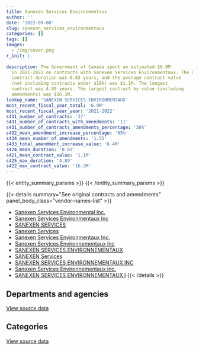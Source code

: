 ```yaml
---
title: Sanexen Services Environmentaux
author: ''
date: '2022-09-08'
slug: sanexen_services_environmentaux
categories: []
tags: []
images:
  - /img/cover.png
r_init: |-
  
description: The Government of Canada spent an estimated $6.9M
  in 2021-2022 on contracts with Sanexen Services Environmentaux. The average
  contract duration was 0.83 years, and the average contract value
  (not including contracts under $10k) was $1.1M. The longest
  contract was 4.89 years. The largest contract by value (including
  amendments) was $16.3M.
lookup_name: 'SANEXEN SERVICES ENVIRONMENTAUX'
most_recent_fiscal_year_total: '6.9M'
most_recent_fiscal_year_year: '2021-2022'
s431_number_of_contracts: '37'
s431_number_of_contracts_with_amendments: '11'
s431_number_of_contracts_amendments_percentage: '30%'
s432_mean_amendment_increase_percentage: '65%'
s434_mean_number_of_amendments: '1.55'
s433_total_amendment_increase_value: '6.4M'
s424_mean_duration: '0.83'
s421_mean_contract_value: '1.1M'
s425_max_duration: '4.89'
s422_max_contract_value: '16.3M'
---
```


<script src="/rmarkdown-libs/htmlwidgets/htmlwidgets.js"></script>
<link href="/rmarkdown-libs/datatables-css/datatables-crosstalk.css" rel="stylesheet" />
<script src="/rmarkdown-libs/datatables-binding/datatables.js"></script>
<script src="/rmarkdown-libs/jquery/jquery-3.6.0.min.js"></script>
<link href="/rmarkdown-libs/dt-core-bootstrap/css/dataTables.bootstrap.min.css" rel="stylesheet" />
<link href="/rmarkdown-libs/dt-core-bootstrap/css/dataTables.bootstrap.extra.css" rel="stylesheet" />
<script src="/rmarkdown-libs/dt-core-bootstrap/js/jquery.dataTables.min.js"></script>
<script src="/rmarkdown-libs/dt-core-bootstrap/js/dataTables.bootstrap.min.js"></script>
<link href="/rmarkdown-libs/crosstalk/css/crosstalk.min.css" rel="stylesheet" />
<script src="/rmarkdown-libs/crosstalk/js/crosstalk.min.js"></script>
<script src="/rmarkdown-libs/htmlwidgets/htmlwidgets.js"></script>
<link href="/rmarkdown-libs/datatables-css/datatables-crosstalk.css" rel="stylesheet" />
<script src="/rmarkdown-libs/datatables-binding/datatables.js"></script>
<script src="/rmarkdown-libs/jquery/jquery-3.6.0.min.js"></script>
<link href="/rmarkdown-libs/dt-core-bootstrap/css/dataTables.bootstrap.min.css" rel="stylesheet" />
<link href="/rmarkdown-libs/dt-core-bootstrap/css/dataTables.bootstrap.extra.css" rel="stylesheet" />
<script src="/rmarkdown-libs/dt-core-bootstrap/js/jquery.dataTables.min.js"></script>
<script src="/rmarkdown-libs/dt-core-bootstrap/js/dataTables.bootstrap.min.js"></script>
<link href="/rmarkdown-libs/crosstalk/css/crosstalk.min.css" rel="stylesheet" />
<script src="/rmarkdown-libs/crosstalk/js/crosstalk.min.js"></script>

{{< entity_summary_params >}}
{{< /entity_summary_params >}}

{{< details summary="See original contracts and amendments" panel_body_class="vendor-names-list" >}}
- [Sanexen Services Environmental Inc.](https://search.open.canada.ca/en/ct/?sort=contract_value_f%20desc&page=1&search_text=%22Sanexen%20Services%20Environmental%20Inc.%22)
- [Sanexen Services Environmentaux Inc](https://search.open.canada.ca/en/ct/?sort=contract_value_f%20desc&page=1&search_text=%22Sanexen%20Services%20Environmentaux%20Inc%22)
- [SANEXEN SERVICES](https://search.open.canada.ca/en/ct/?sort=contract_value_f%20desc&page=1&search_text=%22SANEXEN%20SERVICES%22)
- [Sanexen Services](https://search.open.canada.ca/en/ct/?sort=contract_value_f%20desc&page=1&search_text=%22Sanexen%20Services%22)
- [Sanexen Services Environmentaux Inc.](https://search.open.canada.ca/en/ct/?sort=contract_value_f%20desc&page=1&search_text=%22Sanexen%20Services%20Environmentaux%20Inc.%22)
- [Sanexen Services Environnementaux Inc](https://search.open.canada.ca/en/ct/?sort=contract_value_f%20desc&page=1&search_text=%22Sanexen%20Services%20Environnementaux%20Inc%22)
- [SANEXEN SERVICES ENVIRONNEMENTAUX](https://search.open.canada.ca/en/ct/?sort=contract_value_f%20desc&page=1&search_text=%22SANEXEN%20SERVICES%20ENVIRONNEMENTAUX%22)
- [SANEXEN Services](https://search.open.canada.ca/en/ct/?sort=contract_value_f%20desc&page=1&search_text=%22SANEXEN%20Services%22)
- [SANEXEN SERVICES ENVIRONNEMENTAUX INC](https://search.open.canada.ca/en/ct/?sort=contract_value_f%20desc&page=1&search_text=%22SANEXEN%20SERVICES%20ENVIRONNEMENTAUX%20INC%22)
- [Sanexen Services Environnementaux inc.](https://search.open.canada.ca/en/ct/?sort=contract_value_f%20desc&page=1&search_text=%22Sanexen%20Services%20Environnementaux%20inc.%22)
- [SANEXEN SERVICES ENVIRONNEMENTAUX I](https://search.open.canada.ca/en/ct/?sort=contract_value_f%20desc&page=1&search_text=%22SANEXEN%20SERVICES%20ENVIRONNEMENTAUX%20I%22)
{{< /details >}}

## Departments and agencies

<div id="htmlwidget-1" style="width:100%;height:auto;" class="datatables html-widget"></div>
<script type="application/json" data-for="htmlwidget-1">{"x":{"style":"bootstrap","filter":"none","vertical":false,"data":[["<a href=\"/departments/dfo-mpo/\">Fisheries and Oceans Canada<\/a>","<a href=\"/departments/dnd-mdn/\">National Defence<\/a>","<a href=\"/departments/hc-sc/\">Health Canada<\/a>","<a href=\"/departments/pwgsc-tpsgc/\">Public Services and Procurement Canada<\/a>"],[null,358200,331302.71,4126473.59],[null,4061222.74,340889.54,54172.21],[null,5170132.36,133450.81,103756.3],[18898.95,5891249.35,386945.93,591151.67]],"container":"<table class=\"table table-striped table-hover row-border order-column display\">\n  <thead>\n    <tr>\n      <th>Department<\/th>\n      <th>2018-2019<\/th>\n      <th>2019-2020<\/th>\n      <th>2020-2021<\/th>\n      <th>2021-2022<\/th>\n    <\/tr>\n  <\/thead>\n<\/table>","options":{"order":[[4,"desc"]],"pageLength":10,"autoWidth":true,"columnDefs":[{"targets":1,"render":"function(data, type, row, meta) {\n    return type !== 'display' ? data : DTWidget.formatCurrency(data, \"$\", 2, 3, \",\", \".\", true, null);\n  }"},{"targets":2,"render":"function(data, type, row, meta) {\n    return type !== 'display' ? data : DTWidget.formatCurrency(data, \"$\", 2, 3, \",\", \".\", true, null);\n  }"},{"targets":3,"render":"function(data, type, row, meta) {\n    return type !== 'display' ? data : DTWidget.formatCurrency(data, \"$\", 2, 3, \",\", \".\", true, null);\n  }"},{"targets":4,"render":"function(data, type, row, meta) {\n    return type !== 'display' ? data : DTWidget.formatCurrency(data, \"$\", 2, 3, \",\", \".\", true, null);\n  }"},{"width":"16%","targets":[1,2,3,4]},{"className":"dt-right","targets":[1,2,3,4]}],"orderClasses":false}},"evals":["options.columnDefs.0.render","options.columnDefs.1.render","options.columnDefs.2.render","options.columnDefs.3.render"],"jsHooks":[]}</script>
<p class="text-right">
<a href="https://github.com/GoC-Spending/contracts-data/tree/main/data/out/vendors/sanexen_services_environmentaux/summary_by_fiscal_year_by_department.csv" class="source-data-link btn btn-link">View source data</a>
</p>

## Categories

<div id="htmlwidget-2" style="width:100%;height:auto;" class="datatables html-widget"></div>
<script type="application/json" data-for="htmlwidget-2">{"x":{"style":"bootstrap","filter":"none","vertical":false,"data":[["<a href=\"/categories/facilities_and_construction/\">Facilities and construction<\/a>","<a href=\"/categories/professional_services/\">Professional services<\/a>"],[4433236.09,382740.21],[4061222.74,395061.75],[5170132.36,237207.11],[5910148.3,978097.6]],"container":"<table class=\"table table-striped table-hover row-border order-column display\">\n  <thead>\n    <tr>\n      <th>Category<\/th>\n      <th>2018-2019<\/th>\n      <th>2019-2020<\/th>\n      <th>2020-2021<\/th>\n      <th>2021-2022<\/th>\n    <\/tr>\n  <\/thead>\n<\/table>","options":{"order":[[4,"desc"]],"dom":"t","pageLength":30,"autoWidth":true,"columnDefs":[{"targets":1,"render":"function(data, type, row, meta) {\n    return type !== 'display' ? data : DTWidget.formatCurrency(data, \"$\", 2, 3, \",\", \".\", true, null);\n  }"},{"targets":2,"render":"function(data, type, row, meta) {\n    return type !== 'display' ? data : DTWidget.formatCurrency(data, \"$\", 2, 3, \",\", \".\", true, null);\n  }"},{"targets":3,"render":"function(data, type, row, meta) {\n    return type !== 'display' ? data : DTWidget.formatCurrency(data, \"$\", 2, 3, \",\", \".\", true, null);\n  }"},{"targets":4,"render":"function(data, type, row, meta) {\n    return type !== 'display' ? data : DTWidget.formatCurrency(data, \"$\", 2, 3, \",\", \".\", true, null);\n  }"},{"width":"16%","targets":[1,2,3,4]},{"className":"dt-right","targets":[1,2,3,4]}],"orderClasses":false,"lengthMenu":[10,25,30,50,100]}},"evals":["options.columnDefs.0.render","options.columnDefs.1.render","options.columnDefs.2.render","options.columnDefs.3.render"],"jsHooks":[]}</script>
<p class="text-right">
<a href="https://github.com/GoC-Spending/contracts-data/tree/main/data/out/vendors/sanexen_services_environmentaux/summary_by_fiscal_year_by_category.csv" class="source-data-link btn btn-link">View source data</a>
</p>

